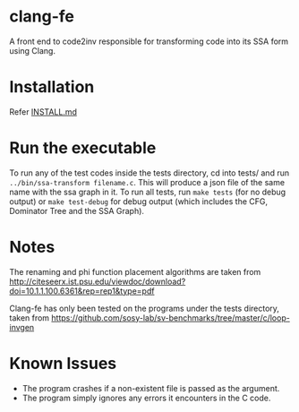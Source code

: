 # clang-fe

A front end to code2inv responsible for transforming code into its SSA form using Clang.

# Installation

Refer [INSTALL.md](INSTALL.md)

# Run the executable

To run any of the test codes inside the tests directory, cd into tests/ and run `../bin/ssa-transform filename.c`. This will produce a json file of the same name with the ssa graph in it. To run all tests, run `make tests` (for no debug output) or `make test-debug` for debug output (which includes the CFG, Dominator Tree and the SSA Graph).

# Notes
The renaming and phi function placement algorithms are taken from http://citeseerx.ist.psu.edu/viewdoc/download?doi=10.1.1.100.6361&rep=rep1&type=pdf

Clang-fe has only been tested on the programs under the tests directory, taken from https://github.com/sosy-lab/sv-benchmarks/tree/master/c/loop-invgen

# Known Issues
<ul>
    <li> The program crashes if a non-existent file is passed as the argument.</li>
    <li> The program simply ignores any errors it encounters in the C code. </li>
</ul>